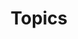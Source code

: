 ---
layout: prototype/colorVers/landing-topics-wide
title: Topics
permalink: /landingTopics
categories: prototype
feature-image: https://via.placeholder.com/2000x300?text=-
intro: >
  This section includes an array of resources that provide training, assistance
  with evaluation, tools to help with workforce recruitment, and a searchable
  database of organizations that work in child welfare and related fields. You
  will also find information about the Children’s Bureau (CB) and key resources
  they provide, including program funding and CB grantee reports.
cards:
  - card-title: Pumpkins are cool
    image: /assets/img/prototype/pumpkins.jpg
    body: "A pumpkin is a cultivar of winter squash that is round with smooth,
      slightly ribbed skin, and is most often deep yellow to orange in
      coloration. "
    button: About Pumpkins
  - card-title: Stopping to admire the yellow stripes
    image: /assets/img/prototype/road-2.jpg
    body: "The journey to the pumpkin patch was filled with wonder. "
    button: On the road
---
